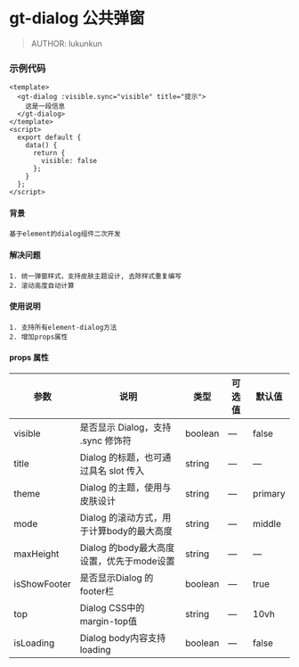 gt-dialog 公共弹窗
===
>AUTHOR: lukunkun

### 示例代码
```
<template>
  <gt-dialog :visible.sync="visible" title="提示">
    这是一段信息
  </gt-dialog>
</template>
<script>
  export default {
    data() {
      return {
        visible: false
      };
    }
  };
</script>

```

#### 背景
    基于element的dialog组件二次开发

#### 解决问题
    1. 统一弹窗样式，支持皮肤主题设计, 去除样式重复编写
    2. 滚动高度自动计算

#### 使用说明
    1. 支持所有element-dialog方法
    2. 增加props属性

#### props 属性

| 参数 | 说明 | 类型 | 可选值 | 默认值 |
| --- | --- | --- | --- | --- |
| visible | 是否显示 Dialog，支持 .sync 修饰符 | boolean | — | false |
| title | Dialog 的标题，也可通过具名 slot 传入 | string | — | — |
| theme | Dialog 的主题，使用与皮肤设计 | string | — | primary |
| mode | Dialog 的滚动方式，用于计算body的最大高度 | string | — | middle |
| maxHeight | Dialog 的body最大高度设置，优先于mode设置 | string | — | — |
| isShowFooter | 是否显示Dialog 的footer栏 | boolean | — | true |
| top | Dialog CSS中的margin-top值 | string | — | 10vh |
| isLoading | Dialog body内容支持loading | boolean | — | false |